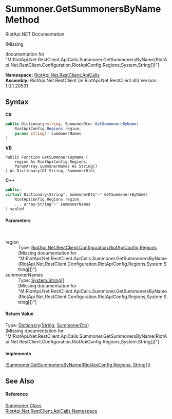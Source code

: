 # Summoner.GetSummonersByName Method 
RiotApi.NET Documentation 

\[Missing <summary> documentation for "M:RiotApi.Net.RestClient.ApiCalls.Summoner.GetSummonersByName(RiotApi.Net.RestClient.Configuration.RiotApiConfig.Regions,System.String[])"\]

**Namespace:**&nbsp;<a href="ce503962-9d76-4097-585e-86aa8997f5c3">RiotApi.Net.RestClient.ApiCalls</a><br />**Assembly:**&nbsp;RiotApi.Net.RestClient (in RiotApi.Net.RestClient.dll) Version: 1.0.1.20531

## Syntax

**C#**<br />
``` C#
public Dictionary<string, SummonerDto> GetSummonersByName(
	RiotApiConfig.Regions region,
	params string[] summonerNames
)
```

**VB**<br />
``` VB
Public Function GetSummonersByName ( 
	region As RiotApiConfig.Regions,
	ParamArray summonerNames As String()
) As Dictionary(Of String, SummonerDto)
```

**C++**<br />
``` C++
public:
virtual Dictionary<String^, SummonerDto^>^ GetSummonersByName(
	RiotApiConfig.Regions region, 
	... array<String^>^ summonerNames
) sealed
```


#### Parameters
&nbsp;<dl><dt>region</dt><dd>Type: <a href="4d977124-7072-aed6-d4c3-44de17e37ee2">RiotApi.Net.RestClient.Configuration.RiotApiConfig.Regions</a><br />\[Missing <param name="region"/> documentation for "M:RiotApi.Net.RestClient.ApiCalls.Summoner.GetSummonersByName(RiotApi.Net.RestClient.Configuration.RiotApiConfig.Regions,System.String[])"\]</dd><dt>summonerNames</dt><dd>Type: <a href="http://msdn2.microsoft.com/en-us/library/s1wwdcbf" target="_blank">System.String</a>[]<br />\[Missing <param name="summonerNames"/> documentation for "M:RiotApi.Net.RestClient.ApiCalls.Summoner.GetSummonersByName(RiotApi.Net.RestClient.Configuration.RiotApiConfig.Regions,System.String[])"\]</dd></dl>

#### Return Value
Type: <a href="http://msdn2.microsoft.com/en-us/library/xfhwa508" target="_blank">Dictionary</a>(<a href="http://msdn2.microsoft.com/en-us/library/s1wwdcbf" target="_blank">String</a>, <a href="e81ef3ae-5319-af43-7976-1e390b33945e">SummonerDto</a>)<br />\[Missing <returns> documentation for "M:RiotApi.Net.RestClient.ApiCalls.Summoner.GetSummonersByName(RiotApi.Net.RestClient.Configuration.RiotApiConfig.Regions,System.String[])"\]

#### Implements
<a href="3129c2d3-870b-146b-daa5-64130b34efc2">ISummoner.GetSummonersByName(RiotApiConfig.Regions, String[])</a><br />

## See Also


#### Reference
<a href="6820ad27-d9f1-61f0-d173-0ebd7208fe12">Summoner Class</a><br /><a href="ce503962-9d76-4097-585e-86aa8997f5c3">RiotApi.Net.RestClient.ApiCalls Namespace</a><br />